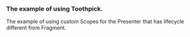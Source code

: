 ### The example of using Toothpick.
The example of using custom Scopes for the Presenter that has lifecycle different from Fragment.
